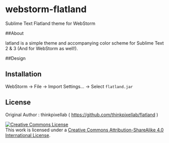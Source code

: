 # webstorm-flatland

Sublime Text Flatland theme for WebStorm

##About

latland is a simple theme and accompanying color scheme for Sublime Text 2 & 3 (And for WebStorm as well!).

##Design



## Installation

WebStorm -> File -> Import Settings... -> Select `flatland.jar`

## License

Original Author : thinkpixellab ( https://github.com/thinkpixellab/flatland )

<a rel="license" href="http://creativecommons.org/licenses/by-sa/4.0/"><img alt="Creative Commons License" style="border-width:0" src="https://i.creativecommons.org/l/by-sa/4.0/88x31.png" /></a><br />This work is licensed under a <a rel="license" href="http://creativecommons.org/licenses/by-sa/4.0/">Creative Commons Attribution-ShareAlike 4.0 International License</a>.